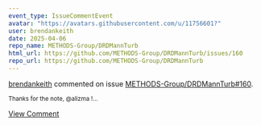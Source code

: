 ```yaml
---
event_type: IssueCommentEvent
avatar: "https://avatars.githubusercontent.com/u/11756601?"
user: brendankeith
date: 2025-04-06
repo_name: METHODS-Group/DRDMannTurb
html_url: https://github.com/METHODS-Group/DRDMannTurb/issues/160
repo_url: https://github.com/METHODS-Group/DRDMannTurb
---
```


<a href='https://github.com/brendankeith' target='_blank'>brendankeith</a> commented on issue <a href='https://github.com/METHODS-Group/DRDMannTurb/issues/160' target='_blank'>METHODS-Group/DRDMannTurb#160</a>.

<small>Thanks for the note, @alizma !...</small>

<a href='https://github.com/METHODS-Group/DRDMannTurb/issues/160' target='_blank'>View Comment</a>